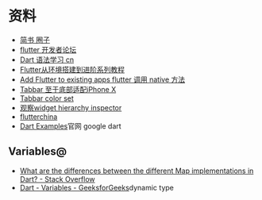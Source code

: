 # 资料
* [简书 圈子](https://www.jianshu.com/c/ebc9d2e84214)
* [flutter 开发者论坛](http://flutter-dev.cn/)
* [Dart 语法学习 cn](http://dart.goodev.org/guides/language/language-tour)
* [Flutter从环境搭建到进阶系列教程](http://flutter-dev.cn/topic/12/flutter%E4%BB%8E%E7%8E%AF%E5%A2%83%E6%90%AD%E5%BB%BA%E5%88%B0%E8%BF%9B%E9%98%B6%E7%B3%BB%E5%88%97%E6%95%99%E7%A8%8B)
* [Add Flutter to existing apps flutter 调用 native 方法](https://github.com/flutter/flutter/wiki/Add-Flutter-to-existing-apps)
* [Tabbar 至于底部适配iPhone X](https://juejin.im/post/5cba7df06fb9a0685d113007)
* [Tabbar color set](https://stackoverflow.com/questions/50566868/how-to-change-background-color-of-tabbar-without-changing-the-appbar-in-flutter)
* [观察widget hierarchy inspector](https://flutter.dev/docs/development/tools/inspector)
* [flutterchina](https://www.flutterchina.net.cn/)
* [Dart Examples](https://sites.google.com/site/dartlangexamples/home)官网 google dart


## Variables@

* [What are the differences between the different Map implementations in Dart? - Stack Overflow](https://stackoverflow.com/questions/14930950/what-are-the-differences-between-the-different-map-implementations-in-dart)
* [Dart - Variables - GeeksforGeeks](https://www.geeksforgeeks.org/variables-and-keywords-in-dart/)dynamic type


